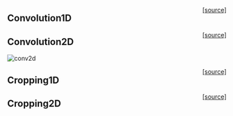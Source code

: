 
<span style="float:right;"> [[source]](https://github.com/adamtiger/NNSharp/blob/master/NNSharp/Kernels/CPUKernels/Conv1DKernel.cs) </span>
## Convolution1D 



<span style="float:right;"> [[source]](https://github.com/adamtiger/NNSharp/blob/master/NNSharp/Kernels/CPUKernels/Conv2DKernel.cs) </span>
## Convolution2D

![conv2d](https://drive.google.com/uc?export=download&id=0B97L9zqg-lnwZWVNUkV5bDV3YXc)

<span style="float:right;"> [[source]](https://github.com/adamtiger/NNSharp/blob/master/NNSharp/Kernels/CPUKernels/Cropping1DKernel.cs) </span>
## Cropping1D 


<span style="float:right;"> [[source]](https://github.com/adamtiger/NNSharp/blob/master/NNSharp/Kernels/CPUKernels/Cropping2DKernel.cs) </span>
## Cropping2D

